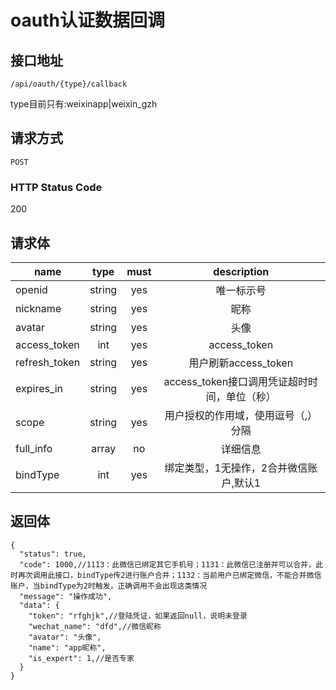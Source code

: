 # oauth认证数据回调

## 接口地址

`/api/oauth/{type}/callback`

type目前只有:weixinapp|weixin_gzh
## 请求方式

`POST`

### HTTP Status Code

200

## 请求体

| name     | type     | must     | description |
|----------|:--------:|:--------:|:--------:|
| openid | string   | yes   | 唯一标示号 |
| nickname   | string   | yes      | 昵称 |
| avatar     | string   | yes      | 头像 |
| access_token     | int      | yes      | access_token |
| refresh_token | string   | yes      | 用户刷新access_token |
| expires_in | string   | yes   | access_token接口调用凭证超时时间，单位（秒） |
| scope     | string   | yes      | 用户授权的作用域，使用逗号（,）分隔 |
| full_info  | array   | no      | 详细信息 |
| bindType     | int      | yes      | 绑定类型，1无操作，2合并微信账户,默认1 |

## 返回体

```json5
{
  "status": true,
  "code": 1000,//1113：此微信已绑定其它手机号；1131：此微信已注册并可以合并，此时再次调用此接口，bindType传2进行账户合并；1132：当前用户已绑定微信，不能合并微信账户，当bindType为2时触发，正确调用不会出现这类情况
  "message": "操作成功",
  "data": {
    "token": "rfghjk",//登陆凭证，如果返回null，说明未登录
    "wechat_name": "dfd",//微信昵称
    "avatar": "头像",
    "name": "app昵称",
    "is_expert": 1,//是否专家
  }
}
``` 
